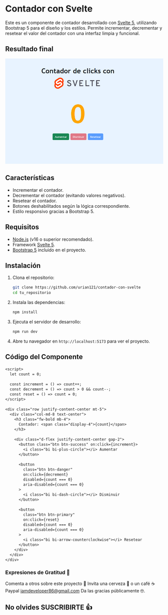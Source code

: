 # Contador con Svelte

Este es un componente de contador desarrollado con [Svelte 5](https://svelte.dev), utilizando Bootstrap 5 para el diseño y los estilos. Permite incrementar, decrementar y resetear el valor del contador con una interfaz limpia y funcional.

## Resultado final

![Contador con Svelte](https://raw.githubusercontent.com/urian121/imagenes-proyectos-github/refs/heads/master/contador-con-svelte.png)


## Características
- Incrementar el contador.
- Decrementar el contador (evitando valores negativos).
- Resetear el contador.
- Botones deshabilitados según la lógica correspondiente.
- Estilo responsivo gracias a Bootstrap 5.

## Requisitos
- [Node.js](https://nodejs.org/) (v16 o superior recomendado).
- Framework [Svelte 5](https://svelte.dev).
- [Bootstrap 5](https://getbootstrap.com/) incluido en el proyecto.

## Instalación

1. Clona el repositorio:
   ```bash
   git clone https://github.com/urian121/contador-con-svelte
   cd tu_repositorio
   ```

2. Instala las dependencias:
   ```bash
   npm install
   ```

3. Ejecuta el servidor de desarrollo:
   ```bash
   npm run dev
   ```

4. Abre tu navegador en `http://localhost:5173` para ver el proyecto.

## Código del Componente

```svelte
<script>
  let count = 0;

  const increment = () => count++;
  const decrement = () => count > 0 && count--;
  const reset = () => count = 0;
</script>

<div class="row justify-content-center mt-5">
  <div class="col-md-8 text-center">
    <h3 class="fw-bold mb-4">
      Contador: <span class="display-4">{count}</span>
    </h3>

    <div class="d-flex justify-content-center gap-2">
      <button class="btn btn-success" on:click={increment}>
        <i class="bi bi-plus-circle"></i> Aumentar
      </button>

      <button
        class="btn btn-danger"
        on:click={decrement}
        disabled={count === 0}
        aria-disabled={count === 0}
      >
        <i class="bi bi-dash-circle"></i> Disminuir
      </button>

      <button
        class="btn btn-primary"
        on:click={reset}
        disabled={count === 0}
        aria-disabled={count === 0}
      >
        <i class="bi bi-arrow-counterclockwise"></i> Resetear
      </button>
    </div>
  </div>
</div>
```



### Expresiones de Gratitud 🎁


   Comenta a otros sobre este proyecto 📢
   Invita una cerveza 🍺 o un café ☕
   Paypal iamdeveloper86@gmail.com
   Da las gracias públicamente 🤓.

## No olvides SUSCRIBIRTE 👍
